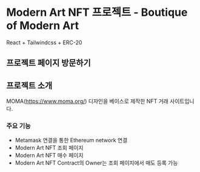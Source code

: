 # Modern Art NFT 프로젝트 - Boutique of Modern Art

React + Tailwindcss + ERC-20

## 프로젝트 페이지 방문하기


## 프로젝트 소개

MOMA(https://www.moma.org/) 디자인을 베이스로 제작한 NFT 거래 사이트입니다.

### 주요 기능

- Metamask 연결을 통한 Ethereum network 연결
- Modern Art NFT 조회 페이지
- Modern Art NFT 매수 페이지
- Modern Art NFT Contract의 Owner는 조회 페이지에서 매도 등록 가능